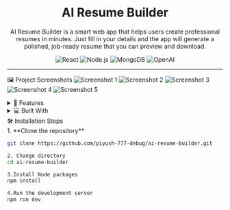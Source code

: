# <h1 align="center" id="title">AI Resume Builder</h1>

<p align="center">
AI Resume Builder is a smart web app that helps users create professional resumes in minutes. Just fill in your details and the app will generate a polished, job-ready resume that you can preview and download.
</p>

<p align="center">
  <img src="https://img.shields.io/badge/React-20232A?logo=react&logoColor=61DAFB" alt="React">
  <img src="https://img.shields.io/badge/Node.js-339933?logo=node.js&logoColor=white" alt="Node.js">
  <img src="https://img.shields.io/badge/MongoDB-47A248?logo=mongodb&logoColor=white" alt="MongoDB">
  <img src="https://img.shields.io/badge/OpenAI-412991?logo=openai&logoColor=ffffff" alt="OpenAI">
</p>

---


🖼️ Project Screenshots
![Screenshot 1](images/screenshot%2896%29.png)
![Screenshot 2](images/screenshot%2897%29.png)
![Screenshot 3](images/screenshot%2898%29.png)
![Screenshot 4](images/screenshot%2899%29.png)
![Screenshot 5](images/screenshot%28100%29.png)

<details>
<summary>🧐 Features</summary>

- 🔹 Easy form to collect user details (education, experience, skills, etc.)  
- 🔹 AI-powered suggestions to improve resume content  
- 🔹 Download resumes in PDF format  
- 🔹 Generate cover letters or tailored resumes for specific jobs  

</details>

<details>
<summary>💻 Built With</summary>
-React.js – Frontend framework

-Node.js – Backend runtime

-MongoDB – Database

-Google Gemini API – AI-powered suggestions

</details>

<summary>🛠️ Installation Steps</summary>
1. **Clone the repository**

```bash
git clone https://github.com/piyush-777-debug/ai-resume-builder.git

2. Change directory
cd ai-resume-builder

3.Install Node packages
npm install

4.Run the development server
npm run dev
